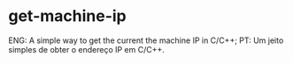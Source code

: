 # get-machine-ip
ENG: A simple way to get the current the machine IP in C/C++; PT: Um jeito simples de obter o endereço IP em C/C++.
